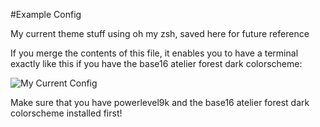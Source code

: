#Example Config

My current theme stuff using oh my zsh, saved here for future reference

If you merge the contents of this file, it enables you to have a terminal exactly like this if you have the base16 atelier forest dark colorscheme:

![My Current Config](http://imgur.com/HCQvGfxl.png)

Make sure that you have powerlevel9k and the base16 atelier forest dark colorscheme installed first!